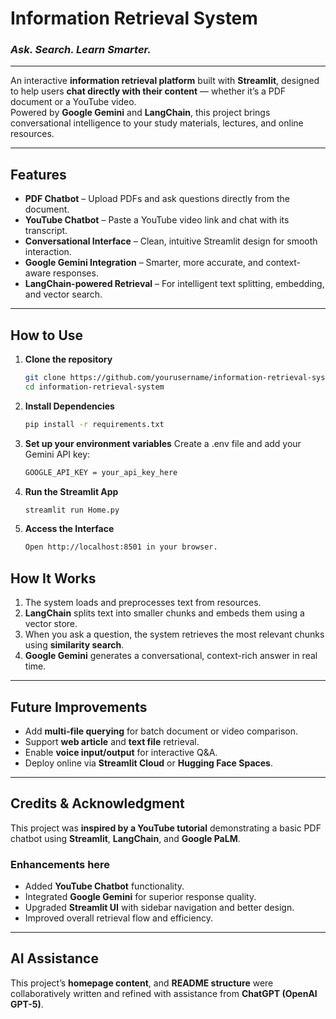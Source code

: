 # Information Retrieval System  
### *Ask. Search. Learn Smarter.*  
---

An interactive **information retrieval platform** built with **Streamlit**, designed to help users **chat directly with their content** — whether it’s a PDF document or a YouTube video.  
Powered by **Google Gemini** and **LangChain**, this project brings conversational intelligence to your study materials, lectures, and online resources.

---

## Features
- **PDF Chatbot** – Upload PDFs and ask questions directly from the document.  
- **YouTube Chatbot** – Paste a YouTube video link and chat with its transcript.  
- **Conversational Interface** – Clean, intuitive Streamlit design for smooth interaction.  
- **Google Gemini Integration** – Smarter, more accurate, and context-aware responses.  
- **LangChain-powered Retrieval** – For intelligent text splitting, embedding, and vector search.  

---

## How to Use
1. **Clone the repository**
   ```bash
   git clone https://github.com/yourusername/information-retrieval-system.git
   cd information-retrieval-system

2. **Install Dependencies**
   ```bash
   pip install -r requirements.txt

3. **Set up your environment variables**
    Create a .env file and add your Gemini API key:
   ```bash
   GOOGLE_API_KEY = your_api_key_here

4. **Run the Streamlit App**
   ```bash
   streamlit run Home.py

5. **Access the Interface**
   ```bash
   Open http://localhost:8501 in your browser.

## How It Works

1. The system loads and preprocesses text from resources.  
2. **LangChain** splits text into smaller chunks and embeds them using a vector store.  
3. When you ask a question, the system retrieves the most relevant chunks using **similarity search**.  
4. **Google Gemini** generates a conversational, context-rich answer in real time.  

---

## Future Improvements

- Add **multi-file querying** for batch document or video comparison.  
- Support **web article** and **text file** retrieval.  
- Enable **voice input/output** for interactive Q&A.  
- Deploy online via **Streamlit Cloud** or **Hugging Face Spaces**.  

---

## Credits & Acknowledgment

This project was **inspired by a YouTube tutorial** demonstrating a basic PDF chatbot using **Streamlit**, **LangChain**, and **Google PaLM**.  

### Enhancements here
- Added **YouTube Chatbot** functionality.  
- Integrated **Google Gemini** for superior response quality.  
- Upgraded **Streamlit UI** with sidebar navigation and better design.  
- Improved overall retrieval flow and efficiency.  

---

## AI Assistance

This project’s **homepage content**, and **README structure** were collaboratively written and refined with assistance from **ChatGPT (OpenAI GPT-5)**.   


